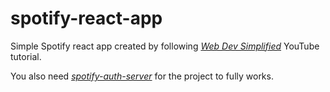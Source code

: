 # spotify-react-app

Simple Spotify react app created by following *[Web Dev Simplified](https://youtu.be/Xcet6msf3eE)* YouTube tutorial.

You also need *[spotify-auth-server](https://github.com/Dex19/spotify-auth-server)* for the project to fully works.
